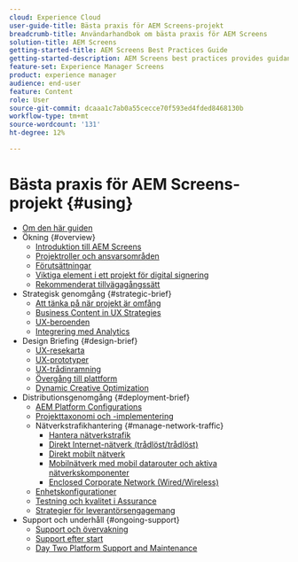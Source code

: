 ```yaml
---
cloud: Experience Cloud
user-guide-title: Bästa praxis för AEM Screens-projekt
breadcrumb-title: Användarhandbok om bästa praxis för AEM Screens
solution-title: AEM Screens
getting-started-title: AEM Screens Best Practices Guide
getting-started-description: AEM Screens best practices provides guidance on how to successfully plan and execute an AEM Screens project.
feature-set: Experience Manager Screens
product: experience manager
audience: end-user
feature: Content
role: User
source-git-commit: dcaaa1c7ab0a55cecce70f593ed4fded8468130b
workflow-type: tm+mt
source-wordcount: '131'
ht-degree: 12%

---
```



# Bästa praxis för AEM Screens-projekt {#using}

+ [Om den här guiden](about-guide.md)
+ Ökning {#overview}
   + [Introduktion till AEM Screens](introduction.md)
   + [Projektroller och ansvarsområden](roles-responsibilities.md)
   + [Förutsättningar](pre-requisites.md)
   + [Viktiga element i ett projekt för digital signering](getting-started-digital-signage.md)
   + [Rekommenderat tillvägagångssätt](recommended-approach.md)
+ Strategisk genomgång {#strategic-brief}
   + [Att tänka på när projekt är omfång](pre-sales-considerations.md)
   + [Business Content in UX Strategies](business-content-strategy.md)
   + [UX-beroenden](ux-dependencies.md)
   + [Integrering med Analytics](analytics.md)
+ Design Briefing {#design-brief}
   + [UX-resekarta](journey-map.md)
   + [UX-prototyper](prototypes.md)
   + [UX-trådinramning](wireframes.md)
   + [Övergång till plattform](transition-platform.md)
   + [Dynamic Creative Optimization](dynamic-creative-optimizations.md)
+ Distributionsgenomgång {#deployment-brief}
   + [AEM Platform Configurations](aem-platform-configurations.md)
   + [Projekttaxonomi och -implementering](project-taxonomy-implementation.md)
   + Nätverkstrafikhantering {#manage-network-traffic}
      + [Hantera nätverkstrafik](/help/using/managing-network-traffic.md)
      + [Direkt Internet-nätverk (trådlöst/trådlöst)](/help/using/direct-internet-network.md)
      + [Direkt mobilt nätverk](/help/using/mobile-network.md)
      + [Mobilnätverk med mobil datarouter och aktiva nätverkskomponenter](/help/using/mobile-network-router.md)
      + [Enclosed Corporate Network (Wired/Wireless)](/help/using/enclosed-corporate-network.md)
   + [Enhetskonfigurationer](device-configurations.md)
   + [Testning och kvalitet i Assurance](testing-quality-assurance.md)
   + [Strategier för leverantörsengagemang](vendor-engagement.md)
+ Support och underhåll {#ongoing-support}
   + [Support och övervakning](support-monitoring.md)
   + [Support efter start](post-launch-support.md)
   + [Day Two Platform Support and Maintenance](day-two-support-maintenance.md)
